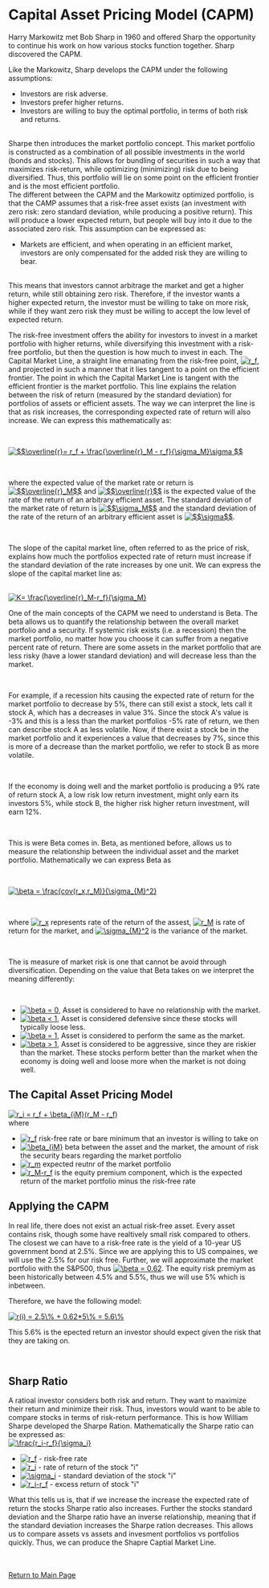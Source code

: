 # Capital Asset Pricing Model (CAPM)

Harry Markowitz met Bob Sharp in 1960 and offered Sharp the opportunity to continue his work on how various stocks function together. Sharp discovered the CAPM.
<br>

Like the Markowitz, Sharp develops the CAPM under the following assumptions:

* Investors are risk adverse.
* Investors prefer higher returns.
* Investors are willing to buy the optimal portfolio, in terms of both risk and returns.
<br>
Sharpe then introduces the market portfolio concept. This market portfolio is constructed as a combination of all possible investments in the world (bonds and stocks). This allows for bundling of securities in such a way that maximizes risk-return, while optimizing (minimizing) risk due to being diversified. Thus, this portfolio will lie on some point on the efficient frontier and is the most efficient portfolio.
<br>
The different between the CAPM and the Markowitz optimized portfolio, is that the CAMP assumes that a risk-free asset exists (an investment with zero risk: zero standard deviation, while producing a positive return). This will produce a lower expected return, but people will buy into it due to the associated zero risk. This assumption can be expressed as: 
<br>

 * Markets are efficient, and when operating in an efficient market, investors are only compensated for the added risk they are willing to bear. 
 
  <br>
This means that investors cannot arbitrage the market and get a higher return, while still obtaining zero risk. Therefore, if the investor wants a higher expected return, the investor must be willing to take on more risk, while if they want zero risk they must be willing to accept the low level of expected return. 

  <br>
  
The risk-free investment offers the ability for investors to invest in a market portfolio with higher returns, while diversifying this investment with a risk-free portfolio, but then the question is how much to invest in each. The Capital Market Line, a straight line emanating from the risk-free point, <a href="https://www.codecogs.com/eqnedit.php?latex=r_f" target="_blank"><img src="https://latex.codecogs.com/gif.latex?r_f" title="r_f" /></a>, and projected in such a manner that it lies tangent to a point on the efficient frontier. The point in which the Capital Market Line is tangent with the efficient frontier is the market portfolio. This line explains the relation between the risk of return (measured by the standard deviation) for portfolios of assets or efficient assets. The way we can interpret the line is that as risk increases, the corresponding expected rate of return will also increase. We can express this mathematically as:

<br>

 <a href="https://www.codecogs.com/eqnedit.php?latex=$$\overline{r}=&space;r_f&space;&plus;&space;\frac{\overline{r}_M&space;-&space;r_f}{\sigma_M}\sigma&space;$$" target="_blank"><img src="https://latex.codecogs.com/gif.latex?$$\overline{r}=&space;r_f&space;&plus;&space;\frac{\overline{r}_M&space;-&space;r_f}{\sigma_M}\sigma&space;$$" title="$$\overline{r}= r_f + \frac{\overline{r}_M - r_f}{\sigma_M}\sigma $$" /></a>
 
 <br>
 
where the expected value  of the market rate or return is <a href="https://www.codecogs.com/eqnedit.php?latex=$$\overline{r}_M$$" target="_blank"><img src="https://latex.codecogs.com/gif.latex?$$\overline{r}_M$$" title="$$\overline{r}_M$$" /></a>  and <a href="https://www.codecogs.com/eqnedit.php?latex=$$\overline{r}$$" target="_blank"><img src="https://latex.codecogs.com/gif.latex?$$\overline{r}$$" title="$$\overline{r}$$" /></a>  is the expected value of the rate of the return of an arbitrary efficient asset. The standard deviation of the market rate of return is <a href="https://www.codecogs.com/eqnedit.php?latex=$$\sigma_M$$" target="_blank"><img src="https://latex.codecogs.com/gif.latex?$$\sigma_M$$" title="$$\sigma_M$$" /></a> and the standard deviation of the rate of the return of an arbitrary efficient asset is <a href="https://www.codecogs.com/eqnedit.php?latex=$$\sigma$$" target="_blank"><img src="https://latex.codecogs.com/gif.latex?$$\sigma$$" title="$$\sigma$$" /></a>.
 
 <br>
 
 The slope of the capital market line, often referred to as the price of risk, explains how much the portfolios expected rate of return must increase if the standard deviation of the rate increases by one unit. We can express the slope of the capital market line as:
 
 <br> 
 <a href="https://www.codecogs.com/eqnedit.php?latex=K=&space;\frac{\overline{r}_M-r_f}{\sigma_M}" target="_blank"><img src="https://latex.codecogs.com/gif.latex?K=&space;\frac{\overline{r}_M-r_f}{\sigma_M}" title="K= \frac{\overline{r}_M-r_f}{\sigma_M}" /></a>
 <br> 
 
One of the main concepts of the CAPM we need to understand is Beta. The beta allows us to quantify the relationship between the overall market portfolio and a security. If systemic risk exists (i.e. a recession) then the market portfolio, no matter how you choose it can suffer from a negative percent rate of return. There are some assets in the market portfolio that are less risky (have a lower standard deviation) and will decrease less than the market.

<br>

For example, if a recession hits causing the expected rate of return for the market portfolio to decrease by 5%, there can still exist a stock, lets call it stock A, which has a decreases in value 3%. Since the stock A's value is -3% and this is a less  than the market portfolios -5% rate of return, we then can describe stock A as less volatile. Now, if there exist a stock be in the market portfolio and it experiences a value that decreases by 7%, since this is more of a decrease than the market portfolio, we refer to stock B as more volatile.
 
<br>

If the economy is doing well and the market portfolio is producing a 9% rate of return stock A, a low risk low return investment, might only earn its investors 5%, while stock B, the higher risk higher return investment, will earn 12%.

<br> 

This is were Beta comes in. Beta, as mentioned before, allows us to measure the relationship between the individual asset and the market portfolio. Mathematically we can express Beta as

<br>

<a href="https://www.codecogs.com/eqnedit.php?latex=\beta&space;=&space;\frac{cov(r_x,r_M)}{\sigma_{M}^2}" target="_blank"><img src="https://latex.codecogs.com/gif.latex?\beta&space;=&space;\frac{cov(r_x,r_M)}{\sigma_{M}^2}" title="\beta = \frac{cov(r_x,r_M)}{\sigma_{M}^2}" /></a>

<br>

where <a href="https://www.codecogs.com/eqnedit.php?latex=r_x" target="_blank"><img src="https://latex.codecogs.com/gif.latex?r_x" title="r_x" /></a> represents rate of the return of the assest, <a href="https://www.codecogs.com/eqnedit.php?latex=r_M" target="_blank"><img src="https://latex.codecogs.com/gif.latex?r_M" title="r_M" /></a> is rate of return for the market, and  <a href="https://www.codecogs.com/eqnedit.php?latex=\sigma_{M}^2" target="_blank"><img src="https://latex.codecogs.com/gif.latex?\sigma_{M}^2" title="\sigma_{M}^2" /></a> is the variance of the market. 

<br>

The is measure of market risk is one that cannot be avoid through diversification. Depending on the value that Beta takes on we interpret the meaning differently:

<br>

* <a href="https://www.codecogs.com/eqnedit.php?latex=\beta&space;=&space;0" target="_blank"><img src="https://latex.codecogs.com/gif.latex?\beta&space;=&space;0" title="\beta = 0" /></a>, Asset is considered to have no relationship with the market. 
* <a href="https://www.codecogs.com/eqnedit.php?latex=\beta&space;<&space;1" target="_blank"><img src="https://latex.codecogs.com/gif.latex?\beta&space;<&space;1" title="\beta < 1" /></a>,  Asset is considered defensive since  these stocks will typically loose less. 
* <a href="https://www.codecogs.com/eqnedit.php?latex=\beta&space;=&space;1" target="_blank"><img src="https://latex.codecogs.com/gif.latex?\beta&space;=&space;1" title="\beta = 1" /></a>,  Asset is considered to perform the same as the market.
* <a href="https://www.codecogs.com/eqnedit.php?latex=\beta&space;>&space;1" target="_blank"><img src="https://latex.codecogs.com/gif.latex?\beta&space;>&space;1" title="\beta > 1" /></a>,  Asset is considered to be aggressive, since they are riskier than the market. These stocks perform better than the market when the economy is doing well and loose more when the market is not doing well.

## The Capital Asset Pricing Model

<a href="https://www.codecogs.com/eqnedit.php?latex=r_i&space;=&space;r_f&space;&plus;&space;\beta_{iM}(r_M&space;-&space;r_f)" target="_blank"><img src="https://latex.codecogs.com/gif.latex?r_i&space;=&space;r_f&space;&plus;&space;\beta_{iM}(r_M&space;-&space;r_f)" title="r_i = r_f + \beta_{iM}(r_M - r_f)" /></a>
<br> 
where 

*  <a href="https://www.codecogs.com/eqnedit.php?latex=r_f" target="_blank"><img src="https://latex.codecogs.com/gif.latex?r_f" title="r_f" /></a> risk-free rate or bare minimum that an investor is willing to take on
*  <a href="https://www.codecogs.com/eqnedit.php?latex=\beta_{iM}" target="_blank"><img src="https://latex.codecogs.com/gif.latex?\beta_{iM}" title="\beta_{iM}" /></a> beta between the asset and the market, the amount of risk the security bears regarding the market portfolio 
*  <a href="https://www.codecogs.com/eqnedit.php?latex=r_m" target="_blank"><img src="https://latex.codecogs.com/gif.latex?r_m" title="r_m" /></a> expected reutnr of the market portfolio
* <a href="https://www.codecogs.com/eqnedit.php?latex=r_M-r_f" target="_blank"><img src="https://latex.codecogs.com/gif.latex?r_M-r_f" title="r_M-r_f" /></a> is the equity premium component, which is the expected return of the market portfolio minus the risk-free rate

## Applying the CAPM

In real life, there does not exist an actual risk-free asset. Every asset contains risk, though some have realtively small risk compared to others. The closest we can have to a risk-free rate is the yield of a 10-year US government bond at 2.5%. Since we are applying this to US compaines, we will use the 2.5% for our risk free. Further, we will approximate the market portfolio with the S&P500, thus <a href="https://www.codecogs.com/eqnedit.php?latex=\beta&space;=&space;0.62" target="_blank"><img src="https://latex.codecogs.com/gif.latex?\beta&space;=&space;0.62" title="\beta = 0.62" /></a>. The equity risk premiym as been historically between 4.5% and 5.5%, thus we will use 5% which is inbetween. 
<br>

Therefore, we have the following model:
<br> 

<a href="https://www.codecogs.com/eqnedit.php?latex=r(i)&space;=&space;2.5\%&space;&plus;&space;0.62*5\%&space;=&space;5.6\%" target="_blank"><img src="https://latex.codecogs.com/gif.latex?r(i)&space;=&space;2.5\%&space;&plus;&space;0.62*5\%&space;=&space;5.6\%" title="r(i) = 2.5\% + 0.62*5\% = 5.6\%" /></a>
<br>

This 5.6% is the epected return an investor should expect given the risk that they are taking on. 

<br>

## Sharp Ratio

A ratioal investor considers both risk and return. They want to maximize their return and minimize their risk. Thus, investors would want to be able to compare stocks in terms of risk-return performance. This is how William Sharpe developed the Sharpe Ration.
Mathematically the Sharpe ratio can be expressed as: 
<br>
<a href="https://www.codecogs.com/eqnedit.php?latex=\frac{r_i-r_f}{\sigma_i}" target="_blank"><img src="https://latex.codecogs.com/gif.latex?\frac{r_i-r_f}{\sigma_i}" title="\frac{r_i-r_f}{\sigma_i}" /></a>

* <a href="https://www.codecogs.com/eqnedit.php?latex=r_f" target="_blank"><img src="https://latex.codecogs.com/gif.latex?r_f" title="r_f" /></a> - risk-free rate
* <a href="https://www.codecogs.com/eqnedit.php?latex=r_i" target="_blank"><img src="https://latex.codecogs.com/gif.latex?r_i" title="r_i" /></a> - rate of return of the stock "i"
* <a href="https://www.codecogs.com/eqnedit.php?latex=\sigma_i" target="_blank"><img src="https://latex.codecogs.com/gif.latex?\sigma_i" title="\sigma_i" /></a> - standard deviation of the stock "i"
* <a href="https://www.codecogs.com/eqnedit.php?latex=r_i-r_f" target="_blank"><img src="https://latex.codecogs.com/gif.latex?r_i-r_f" title="r_i-r_f" /></a> - excess return of stock "i"

What this tells us is, that if we increase the increase the expected rate of return the stocks Sharpe ratio also increases. Further the stocks standard deviation and the Sharpe ratio have an inverse relationship, meaning that if the standard deviation increases the Sharpe ration decreases.  This allows us to compare assets vs assets and invesment portfolios vs portfolios quickly. Thus, we can produce the Shapre Captial Market Line. 



<br><br>
<a href="https://obrianbl.github.io/">Return to Main Page</a>

